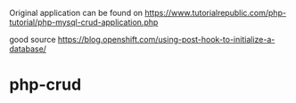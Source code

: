 Original application can be found on
https://www.tutorialrepublic.com/php-tutorial/php-mysql-crud-application.php

good source 
https://blog.openshift.com/using-post-hook-to-initialize-a-database/
# php-crud

